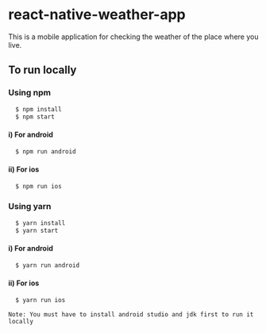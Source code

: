 # react-native-weather-app

This is a mobile application for checking the weather of the place where you live.

## To run locally

### Using npm
```bash
  $ npm install
  $ npm start
```

#### i) For android
```bash
  $ npm run android
```

#### ii) For ios
```bash
  $ npm run ios
```

### Using yarn
```bash
  $ yarn install
  $ yarn start
```

#### i) For android
```bash
  $ yarn run android
```

#### ii) For ios
```bash
  $ yarn run ios
```

`Note: You must have to install android studio and jdk first to run it locally`


